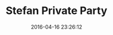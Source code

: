 ---
layout: default
date:   2016-04-16 23:26:12
photo: 	1473362400.jpg
location_text: Griesmuehle Club, Berlin, Germany
title: Stefan Private Party
caption: My dear friend Stefan organized a very good private party in a club. House and deep house music made us dance all night!
---